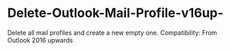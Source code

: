 # Delete-Outlook-Mail-Profile-v16up-
Delete all mail profiles and create a new empty one. Compatibility: From Outlook 2016 upwards  
